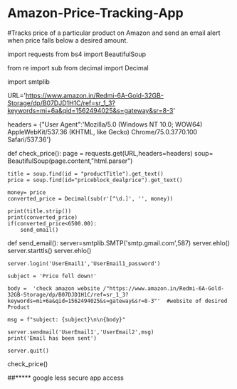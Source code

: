 # Amazon-Price-Tracking-App
#Tracks price of a particular product on Amazon and send an email alert when price falls below a desired amount.

import requests
from bs4 import BeautifulSoup

from re import sub
from decimal import Decimal

import smtplib


URL='https://www.amazon.in/Redmi-6A-Gold-32GB-Storage/dp/B07DJD1H1C/ref=sr_1_3?keywords=mi+6a&qid=1562494025&s=gateway&sr=8-3'

headers = {"User Agent":'Mozilla/5.0 (Windows NT 10.0; WOW64) AppleWebKit/537.36 (KHTML, like Gecko) Chrome/75.0.3770.100 Safari/537.36'}


def check_price():
    page = requests.get(URL,headers=headers)
    soup= BeautifulSoup(page.content,"html.parser")

    title = soup.find(id = "productTitle").get_text()
    price = soup.find(id="priceblock_dealprice").get_text()

    money= price
    converted_price = Decimal(sub(r'[^\d.]', '', money))

    print(title.strip())
    print(converted_price)
    if(converted_price<6500.00):
        send_email()

def send_email():
    server=smtplib.SMTP('smtp.gmail.com',587)
    server.ehlo()
    server.starttls()
    server.ehlo()

    server.login('UserEmail1','UserEmail1_password')

    subject = 'Price fell down!'

    body =  'check amazon website /"https://www.amazon.in/Redmi-6A-Gold-32GB-Storage/dp/B07DJD1H1C/ref=sr_1_3?keywords=mi+6a&qid=1562494025&s=gateway&sr=8-3"'  #website of desired Product

    msg = f"subject: {subject}\n\n{body}"

    server.sendmail('UserEmail1','UserEmail2',msg)
    print('Email has been sent')

    server.quit()

check_price()


##***** google less secure app access
